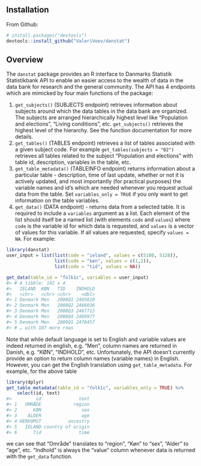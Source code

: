 
## Installation

From Github:

``` r
# install.packages("devtools")
devtools::install_github("ValeriVoev/danstat")
```

## Overview

The `danstat` package provides an R interface to Danmarks Statistik
Statistikbank API to enable an easier access to the wealth of data in
the data bank for research and the general community. The API has 4
endpoints which are mimicked by four main functions of the package:

1.  `get_subjects()` (SUBJECTS endpoint) retrieves information about
    subjects around which the data tables in the data bank are
    organized. The subjects are arranged hierarchically highest level
    like “Population and elections”, “Living conditions”, etc.
    `get_subjects()` retrieves the highest level of the hierarchy. See
    the function documentation for more details.
2.  `get_tables()` (TABLES endpoint) retrieves a list of tables
    associated with a given subject code. For example
    `get_tables(subjects = "02")` retrieves all tables related to the
    subject “Population and elections” with table id, description,
    variables in the table, etc.
3.  `get_table_metadata()` (TABLEINFO endpoint) returns information
    about a particular table - description, time of last update, whether
    or not it is actively updated, and most importantly (for practical
    purposes) the variable names and id’s which are needed whenever you
    request actual data from the table. Set `variables_only = TRUE` if
    you only want to get information on the table variables.
4.  `get_data()` (DATA endpoint) - returns data from a selected table.
    It is required to include a `variables` argument as a list. Each
    element of the list should itself be a named list (with elements
    `code` and `values`) where `code` is the variable id for which data
    is requested, and `values` is a vector of values for this variable.
    If all values are requested, specify `values = NA`. For example:

<!-- end list -->

``` r
library(danstat)
user_input = list(list(code = "ieland", values = c(5100, 5128)),
                  list(code = "køn", values = c(1,2)),
                  list(code = "tid", values = NA))

get_data(table_id = "folk1c", variables = user_input)
#> # A tibble: 192 x 4
#>   IELAND  KØN   TID    INDHOLD
#>   <chr>   <chr> <chr>    <dbl>
#> 1 Denmark Men   2008Q1 2465810
#> 2 Denmark Men   2008Q2 2466036
#> 3 Denmark Men   2008Q3 2467712
#> 4 Denmark Men   2008Q4 2469977
#> 5 Denmark Men   2009Q1 2470457
#> # … with 187 more rows
```

Note that while default language is set to English and variable values
are indeed returned in english, e.g. “Men”, column names are returned in
Danish, e.g. “KØN”, “INDHOLD”, etc. Unfortunately, the API doesn’t
currently provide an option to return column names (variable names) in
English. However, you can get the English translation using
`get_table_metadata`. For example, for the above table

``` r
library(dplyr)
get_table_metadata(table_id = "folk1c", variables_only = TRUE) %>% 
    select(id, text)
#>         id              text
#> 1   OMRÅDE            region
#> 2      KØN               sex
#> 3    ALDER               age
#> 4 HERKOMST          ancestry
#> 5   IELAND country of origin
#> 6      Tid              time
```

we can see that “Område” translates to “region”, “Køn” to “sex”, “Alder”
to “age”, etc. “Indhold” is always the “value” column whenever data is
returned with the `get_data` function.
